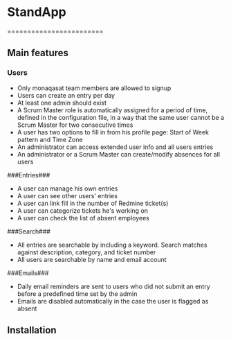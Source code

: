 # StandApp #
========================

## Main features ##

### Users ###

* Only monaqasat team members are allowed to signup
* Users can create an entry per day
* At least one admin should exist
* A Scrum Master role is automatically assigned for a period of time, defined in the configuration file, in a way that the same user cannot be a Scrum Master for two consecutive times
* A user has two options to fill in from his profile page: Start of Week pattern and Time Zone
* An administrator can access extended user info and all users entries
* An administrator or a Scrum Master can create/modify absences for all users

###Entries###

* A user can manage his own entries
* A user can see other users' entries
* A user can link fill in the number of Redmine ticket(s)
* A user can categorize tickets he's working on
* A user can check the list of absent employees

###Search###

* All entries are searchable by including a keyword. Search matches against description, category, and ticket number
* All users are searchable by name and email account

###Emails###

* Daily email reminders are sent to users who did not submit an entry before a predefined time set by the admin
* Emails are disabled automatically in the case the user is flagged as absent

## Installation ##